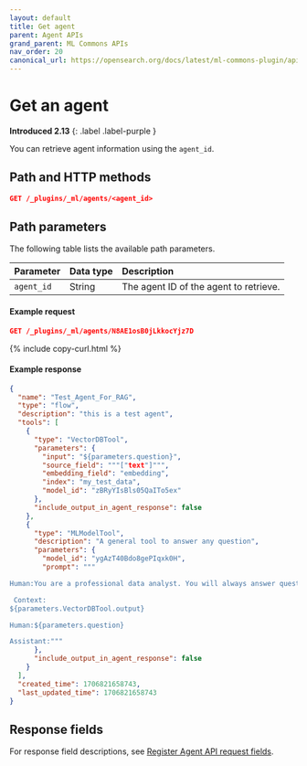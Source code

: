 ```yaml
---
layout: default
title: Get agent
parent: Agent APIs
grand_parent: ML Commons APIs
nav_order: 20
canonical_url: https://opensearch.org/docs/latest/ml-commons-plugin/api/agent-apis/get-agent/
---
```


# Get an agent
**Introduced 2.13**
{: .label .label-purple }

You can retrieve agent information using the `agent_id`.

## Path and HTTP methods

```json
GET /_plugins/_ml/agents/<agent_id>
```

## Path parameters

The following table lists the available path parameters. 

| Parameter | Data type | Description |
| :--- | :--- | :--- |
| `agent_id` | String | The agent ID of the agent to retrieve. |


#### Example request

```json
GET /_plugins/_ml/agents/N8AE1osB0jLkkocYjz7D
```
{% include copy-curl.html %}

#### Example response

```json
{
  "name": "Test_Agent_For_RAG",
  "type": "flow",
  "description": "this is a test agent",
  "tools": [
    {
      "type": "VectorDBTool",
      "parameters": {
        "input": "${parameters.question}",
        "source_field": """["text"]""",
        "embedding_field": "embedding",
        "index": "my_test_data",
        "model_id": "zBRyYIsBls05QaITo5ex"
      },
      "include_output_in_agent_response": false
    },
    {
      "type": "MLModelTool",
      "description": "A general tool to answer any question",
      "parameters": {
        "model_id": "ygAzT40Bdo8gePIqxk0H",
        "prompt": """

Human:You are a professional data analyst. You will always answer question based on the given context first. If the answer is not directly shown in the context, you will analyze the data and find the answer. If you don't know the answer, just say don't know. 

 Context:
${parameters.VectorDBTool.output}

Human:${parameters.question}

Assistant:"""
      },
      "include_output_in_agent_response": false
    }
  ],
  "created_time": 1706821658743,
  "last_updated_time": 1706821658743
}
```

## Response fields

For response field descriptions, see [Register Agent API request fields]({{site.url}}{{site.baseurl}}/ml-commons-plugin/api/agent-apis/register-agent#request-fields).